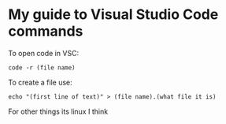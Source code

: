 # My guide to Visual Studio Code commands

To open code in VSC:

```
code -r (file name)
```

To create a file use:

```
echo "(first line of text)" > (file name).(what file it is)
```

For other things its linux I think